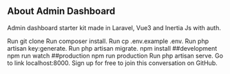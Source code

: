 ## About Admin Dashboard

Admin dashboard starter kit made in Laravel, Vue3 and Inertia Js with auth.

Run git clone <my-cool-project>
Run composer install.
Run cp .env.example .env.
Run php artisan key:generate.
Run php artisan migrate.
npm install
##development
npm run watch
##production
npm run production
Run php artisan serve.
Go to link localhost:8000. Sign up for free to join this conversation on GitHub.
